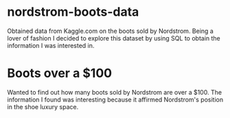 # nordstrom-boots-data
Obtained data from Kaggle.com on the boots sold by Nordstrom. Being a lover of fashion I decided to explore this dataset by using SQL to obtain the information I was interested in. 

# Boots over a $100
Wanted to find out how many boots sold by Nordstrom are over a $100. The information I found was interesting because it affirmed Nordstrom's position in the shoe luxury space. 


